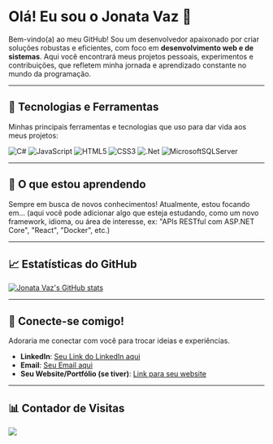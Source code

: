 # Olá! Eu sou o Jonata Vaz 👋

Bem-vindo(a) ao meu GitHub! Sou um desenvolvedor apaixonado por criar soluções robustas e eficientes, com foco em **desenvolvimento web e de sistemas**. Aqui você encontrará meus projetos pessoais, experimentos e contribuições, que refletem minha jornada e aprendizado constante no mundo da programação.

---

## 🚀 Tecnologias e Ferramentas

Minhas principais ferramentas e tecnologias que uso para dar vida aos meus projetos:

![C#](https://img.shields.io/badge/c%23-%23239120.svg?style=for-the-badge&logo=csharp&logoColor=white)
![JavaScript](https://img.shields.io/badge/javascript-%23323330.svg?style=for-the-badge&logo=javascript&logoColor=%23F7DF1E)
![HTML5](https://img.shields.io/badge/html5-%23E34F26.svg?style=for-the-badge&logo=html5&logoColor=white)
![CSS3](https://img.shields.io/badge/css3-%231572B6.svg?style=for-the-badge&logo=css3&logoColor=white)
![.Net](https://img.shields.io/badge/.NET-5C2D91?style=for-the-badge&logo=.net&logoColor=white)
![MicrosoftSQLServer](https://img.shields.io/badge/Microsoft%20SQL%20Server-CC2927?style=for-the-badge&logo=microsoft%20sql%20server&logoColor=white)

---

## 🌱 O que estou aprendendo

Sempre em busca de novos conhecimentos! Atualmente, estou focando em... (aqui você pode adicionar algo que esteja estudando, como um novo framework, idioma, ou área de interesse, ex: "APIs RESTful com ASP.NET Core", "React", "Docker", etc.)

---

## 📈 Estatísticas do GitHub

[![Jonata Vaz's GitHub stats](https://github-readme-stats.vercel.app/api?username=jonatavaz&show_icons=true&theme=radical)](https://github.com/anuraghazra/github-readme-stats)

---

## 🤝 Conecte-se comigo!

Adoraria me conectar com você para trocar ideias e experiências.

* **LinkedIn**: [Seu Link do LinkedIn aqui](https://linkedin.com/in/seu_usuario_linkedin)
* **Email**: [Seu Email aqui](mailto:seuemail@exemplo.com)
* **Seu Website/Portfólio (se tiver)**: [Link para seu website](https://seuwebsite.com)

---

## 📊 Contador de Visitas

[![](https://visitcount.itsvg.in/api?id=jonatavaz&icon=0&color=12)](https://visitcount.itsvg.in)
